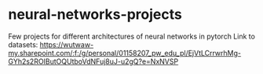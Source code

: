 # neural-networks-projects
Few projects for different architectures of neural networks in pytorch
Link to datasets: https://wutwaw-my.sharepoint.com/:f:/g/personal/01158207_pw_edu_pl/EjVtLCrrwrhMg-GYh2s2ROIButOQUtboVdNFuj8uJ-u2gQ?e=NxNVSP